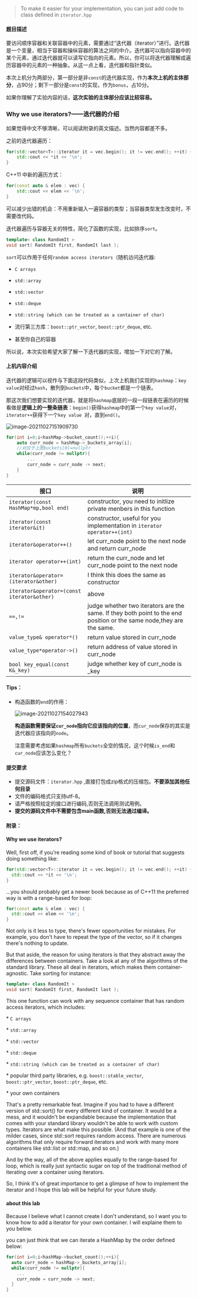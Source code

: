
> To make it easier for your implementation, you can just add code to class defined in `iterator.hpp`

#### 题目描述

要访问顺序容器和关联容器中的元素，需要通过“迭代器（iterator）”进行。迭代器是一个变量，相当于容器和操纵容器的算法之间的中介。迭代器可以指向容器中的某个元素，通过迭代器就可以读写它指向的元素。所以，你可以将迭代器理解成遍历容器中的元素的一种抽象。从这一点上看，迭代器和指针类似。
​

本次上机分为两部分，第一部分是非`const`的迭代器实现，作为**本次上机的主体部分**，占90分；剩下一部分是`const`的实现，作为`bonus`，占10分。



如果你理解了实验内容的话，**这次实验的主体部分应该比较容易。**



###  Why we use iterators?——迭代器的介绍

如果觉得中文不够清晰，可以阅读附录的英文描述。当然内容都差不多。

之前的迭代器遍历：

```C++
for(std::vector<T>::iterator it = vec.begin(); it != vec.end(); ++it) {
    std::cout << *it << '\n';
}
```

C++11 中新的遍历方式：

```c++
for(const auto & elem : vec) {
    std::cout << elem << '\n';
}
```

可以减少出错的机会：不用重新输入一遍容器的类型；当容器类型发生改变时，不需要改代码。

迭代器遍历与容器无关的特性，简化了函数的实现，比如排序`sort`。

```C++
template< class RandomIt >
void sort( RandomIt first, RandomIt last );
```
`sort`可以作用于任何`random access iterators`（随机访问迭代器:

* `C arrays`

* `std::array`

* `std::vector`

* `std::deque`

* `std::string (which can be treated as a container of char)`

* 流行第三方库：`boost::ptr_vector`, `boost::ptr_deque`, etc.

* 甚至你自己的容器

所以说，本次实验希望大家了解一下迭代器的实现，增加一下对它的了解。




#### 上机内容介绍

迭代器的逻辑可以视作与下面这段代码类似，上次上机我们实现的`hashmap`：`key value`对经过`hash`，散列到`buckets`中，每个`bucket`都是一个链表。

那这次我们想要实现的迭代器，就是将`hashmap`底层的一段一段链表在遍历的时候看做是**逻辑上的一整条链表**：`begin()`获得`hashmap`中的第一个`key value`对，`iterator++`获得下一个`key value `对，直到`end()`。

![image-20211027151909730](https://typora-1306385380.cos.ap-nanjing.myqcloud.com/img/image-20211027151909730.png)

```c++
for(int i=0;i<hashMap->bucket_count();++i){
    auto curr_node = hashMap->_buckets_array[i];
    //对应于上图buckets[0]=nullptr
    while(curr_node != nullptr){
        ...
        curr_node = curr_node -> next;
    }
}

```


|接口|说明|
|-|-|
|`iterator(const HashMap*mp,bool end)`|constructor, you need to initlize private menbers in this function|
|`iterator(const iterator&it)`|constructor, useful for you implementation in `iterator operator++(int)`|
|`iterator&operator++()`|let curr_node point to the next node and return curr_node|
|`iterator operator++(int)`|return the curr_node and let curr_node point to the next node|
|`iterator&operator=(iterator&other)`|I think this does the same as constructor|
|`iterator&operator=(const iterator&other)`|above|
|`==,!=`|judge whether two iterators are the same. If they both point to the end position or the same node,they are the same.|
|`value_type& operator*()`|return value stored in curr_node|
|`value_type*operator->()`|return address of value stored in curr_node|
|`bool key_equal(const K&_key)`|judge whether key of curr_node is _key|

#### Tips：

- 构造函数的`end`的作用：

  ![image-20211027154027943](https://typora-1306385380.cos.ap-nanjing.myqcloud.com/img/image-20211027154027943.png)

  **构造函数需要保证`cur_node`指向它应该指向的位置**，而`cur_node`保存的其实是迭代器应该指向的`node`。

  注意需要考虑如果`hashmap`所有`buckets`全空的情况，这个时候`is_end`和`cur_node`应该怎么变化？

  





#### 提交要求

- 提交源码文件：`iterator.hpp` ,直接打包成zip格式的压缩包。**不要添加其他任何目录**
- 文件的编码格式只支持utf-8。
- 请严格按照给定的接口进行编码,否则无法调用测试用例。
- **提交的源码文件中不需要包含main函数,否则无法通过编译。**



#### 附录：

#### Why we use iterators?

Well, first off, if you're reading some kind of book or tutorial that suggests doing something like:

```C++
for(std::vector<T>::iterator it = vec.begin(); it != vec.end(); ++it) {
  std::cout << *it << '\n';
}

```

...you should probably get a newer book because as of C++11 the preferred way is with a range-based for loop:

```c++
for(const auto & elem : vec) {
  std::cout << elem << '\n';
}
```

Not only is it less to type, there's fewer opportunities for mistakes. For example, you don't have to repeat the type of the vector, so if it changes there's nothing to update.

But that aside, the reason for using iterators is that they abstract away the differences between containers. Take a look at any of the algorithms of the standard library. These all deal in iterators, which makes them container-agnostic. Take sorting for instance:

```C++
template< class RandomIt >
void sort( RandomIt first, RandomIt last );
```
This one function can work with any sequence container that has random access iterators, which includes:

\* `C arrays`

\* `std::array`

\* `std::vector`

\* `std::deque`

\* `std::string (which can be treated as a container of char)`

\* popular third party libraries, e.g. `boost::stable_vector`, `boost::ptr_vector`, `boost::ptr_deque`, etc.

\* your own containers

That's a pretty remarkable feat. Imagine if you had to have a different version of std::sort() for every different kind of container. It would be a mess, and it wouldn't be expandable because the implementation that comes with your standard library wouldn't be able to work with custom types. Iterators are what make this possible. (And that example is one of the milder cases, since std::sort requires random access. There are numerous algorithms that only require forward iterators and work with many more containers like std::list or std::map, and so on.)

And by the way, all of the above applies equally to the range-based for loop, which is really just syntactic sugar on top of the traditional method of iterating over a container using iterators.

So, I think it's of great importance to get a glimpse of how to implement the iterator and I hope this lab will be helpful for your future study.


#### about this lab

Because I believe what I cannot create I don't understand, so I want you to know how to add a iterator for your own container. I will explaine them to you below.

you can just think that we can iterate a HashMap by the order defined below:

```c++
for(int i=0;i<hashMap->bucket_count();++i){
  auto curr_node = hashMap->_buckets_array[i];
  while(curr_node != nullptr){
    ...
    curr_node = curr_node -> next;
  }
}
```
